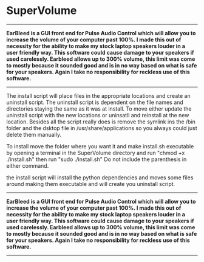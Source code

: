 # SuperVolume
*********************************************************************************************************************************** 
**EarBleed is a GUI front end for Pulse Audio Control which will allow you to increase the volume of your computer past 100%. I made this out of necessity for the ability to make my stock laptop speakers louder in a user friendly way. This software could cause damage to your speakers if used carelessly. Earbleed allows up to 300% volume, this limit was come to mostly because it sounded good and is in no way based on what is safe for your speakers. Again I take no responsibility for reckless use of this software.**
***********************************************************************************************************************************

The install script will place files in the appropriate locations and create an uninstall script. The uninstall script is dependent on the file names and directories staying the same as it was at install. To move either update the uninstall script with the new locations or uninsatll and reinstall at the new location. Besides all the script really does is remove the symlink ins the /bin folder and the dsktop file in /usr/share/applications so you always could just delete them manually.

To install move the folder where you want it and make install.sh executable by opening a terminal in the SuperVolume directory and run "chmod +x ./install.sh"
then run "sudo ./install.sh"
Do not include the parenthesis in either command.

the install script will install the python dependencies and moves some files around making them executable and will create you uninstall script.

*********************************************************************************************************************************** 
**EarBleed is a GUI front end for Pulse Audio Control which will allow you to increase the volume of your computer past 100%. I made this out of necessity for the ability to make my stock laptop speakers louder in a user friendly way. This software could cause damage to your speakers if used carelessly. Earbleed allows up to 300% volume, this limit was come to mostly because it sounded good and is in no way based on what is safe for your speakers. Again I take no responsibility for reckless use of this software.**
***********************************************************************************************************************************
